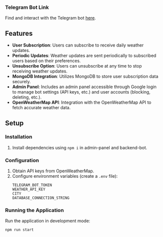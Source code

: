 ### Telegram Bot Link

Find and interact with the Telegram bot [here](https://t.me/Jatin_weather_bot).

## Features

- **User Subscription**: Users can subscribe to receive daily weather updates.
- **Periodic Updates**: Weather updates are sent periodically to subscribed users based on their preferences.
- **Unsubscribe Option**: Users can unsubscribe at any time to stop receiving weather updates.
- **MongoDB Integration**: Utilizes MongoDB to store user subscription data securely.
- **Admin Panel**: Includes an admin panel accessible through Google login to manage bot settings (API keys, etc.) and user accounts (blocking, deleting, etc.).
- **OpenWeatherMap API**: Integration with the OpenWeatherMap API to fetch accurate weather data.

## Setup

### Installation

1. Install dependencies using `npm i` in admin-panel and backend-bot.

### Configuration

1. Obtain API keys from OpenWeatherMap.
2. Configure environment variables (create a `.env` file):
   ```
   TELEGRAM_BOT_TOKEN
   WEATHER_API_KEY
   CITY
   DATABASE_CONNECTION_STRING
   ```
   
### Running the Application

Run the application in development mode:

```
npm run start
```

